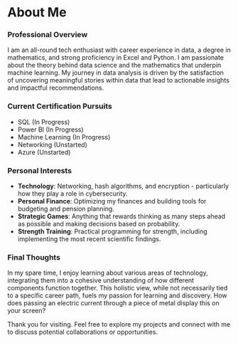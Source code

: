 <!-- git add .     git commit -m 'comment'    git push origin main   py -m mkdocs gh-deploy --force -->
<!-- py -m mkdocs serve -->


# About Me

### Professional Overview

I am an all-round tech enthusiast with career experience in data, a degree in mathematics, and strong proficiency in Excel and Python. I am passionate about the theory behind data science and the mathematics that underpin machine learning. My journey in data analysis is driven by the satisfaction of uncovering meaningful stories within data that lead to actionable insights and impactful recommendations.

### Current Certification Pursuits

* SQL (In Progress)
* Power BI (In Progress)
* Machine Learning (In Progress)
* Networking (Unstarted)
* Azure (Unstarted)

### Personal Interests

- **Technology**: Networking, hash algorithms, and encryption - particularly how they play a role in cybersecurity.
- **Personal Finance**: Optimizing my finances and building tools for budgeting and pension planning.
- **Strategic Games**: Anything that rewards thinking as many steps ahead as possible and making decisions based on probability.
- **Strength Training**: Practical programming for strength, including implementing the most recent scientific findings.

### Final Thoughts

In my spare time, I enjoy learning about various areas of technology, integrating them into a cohesive understanding of how different components function together. This holistic view, while not necessarily tied to a specific career path, fuels my passion for learning and discovery. How does passing an electric current through a piece of metal display this on your screen?

Thank you for visiting. Feel free to explore my projects and connect with me to discuss potential collaborations or opportunities.
